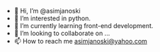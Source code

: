 - 👋 Hi, I’m @asimjanoski
- 👀 I’m interested in python.
- 🌱 I’m currently learning front-end development.
- 💞️ I’m looking to collaborate on ...
- 📫 How to reach me asimjanoski@yahoo.com

<!---
asimjanoski/asimjanoski is a ✨ special ✨ repository because its `README.md` (this file) appears on your GitHub profile.
You can click the Preview link to take a look at your changes.
--->
